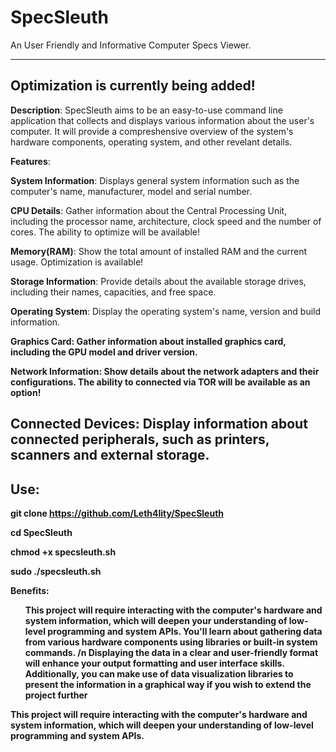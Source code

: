 # SpecSleuth
An User Friendly and Informative Computer Specs Viewer.

-------------------------------------------------------------------------------------------------------------------------------------------------------------

<h2>Optimization is currently being added!</h2>

<b>Description</b>: SpecSleuth aims to be an easy-to-use command line application that collects and displays various information about the user's computer. It will provide a compreshensive overview of the system's hardware components, operating system, and other revelant details.




<b>Features</b>: 

<b>System Information</b>: Displays general system information such as the computer's name, manufacturer, model and serial number. 

<b>CPU Details</b>: Gather information about the Central Processing Unit, including the processor name, architecture, clock speed and the number of cores. The ability to optimize will be available!


<p><b>Memory(RAM)</b>: Show the total amount of installed RAM and the current usage. Optimization is available!

<b>Storage Information</b>: Provide details about the available storage drives, including their names, capacities, and free space.

<b>Operating System</b>: Display the operating system's name, version and build information.

<b>Graphics Card<b>: Gather information about installed graphics card, including the GPU model and driver version.

<b>Network Information</b>: Show details about the network adapters and their configurations. The ability to connected via TOR will be available as an option!

<b>Connected Devices</b>: Display information about connected peripherals, such as printers, scanners and external storage.
---------------------------------------------------------------------------------------------------------------------------------------------------------------

<h2>Use:</h2>

git clone https://github.com/Leth4lity/SpecSleuth

cd SpecSleuth

chmod +x specsleuth.sh

sudo ./specsleuth.sh

Benefits:
<ul>This project will require interacting with the computer's hardware and system information, which will deepen your understanding of low-level programming and system APIs.
You'll learn about gathering data from various hardware components using libraries or built-in system commands. /n
Displaying the data in a clear and user-friendly format will enhance your output formatting and user interface skills.
Additionally, you can make use of data visualization libraries to present the information in a graphical way if you wish to extend the project further</ul>
This project will require interacting with the computer's hardware and system information, which will deepen your understanding of low-level programming and system APIs.
